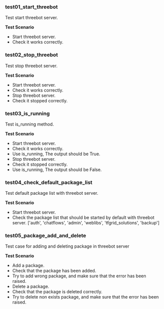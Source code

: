### test01_start_threebot
Test start threebot server.

**Test Scenario**
- Start threebot server.
- Check it works correctly.
### test02_stop_threebot
Test stop threebot server.

**Test Scenario**
- Start threebot server.
- Check it works correctly.
- Stop threebot server.
- Check it stopped correctly.
### test03_is_running
Test is_running method.

**Test Scenario**
- Start threebot server.
- Check it works correctly.
- Use is_running, The output should be True.
- Stop threebot server.
- Check it stopped correctly.
- Use is_running, The output should be False.
### test04_check_default_package_list
Test default package list with threebot server.

**Test Scenario**
- Start threebot server.
- Check the package list that should be started by default with threebot server.
['auth', 'chatflows', 'admin', 'weblibs', 'tfgrid_solutions', 'backup']
### test05_package_add_and_delete
Test case for adding and deleting package in threebot server

**Test Scenario**
- Add a package.
- Check that the package has been added.
- Try to add wrong package, and make sure that the error has been raised.
- Delete a package.
- Check that the package is deleted correctly.
- Try to delete non exists package, and make sure that the error has been raised.

